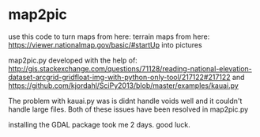 # map2pic

use this code to turn maps from here:
terrain maps from here: https://viewer.nationalmap.gov/basic/#startUp
into pictures

map2pic.py developed with the help of:
http://gis.stackexchange.com/questions/71128/reading-national-elevation-dataset-arcgrid-gridfloat-img-with-python-only-tool/217122#217122
and
https://github.com/kjordahl/SciPy2013/blob/master/examples/kauai.py

The problem with kauai.py was is didnt handle voids well and it couldn't handle large files. Both of these issues have been resolved in map2pic.py

installing the GDAL package took me 2 days. good luck.

